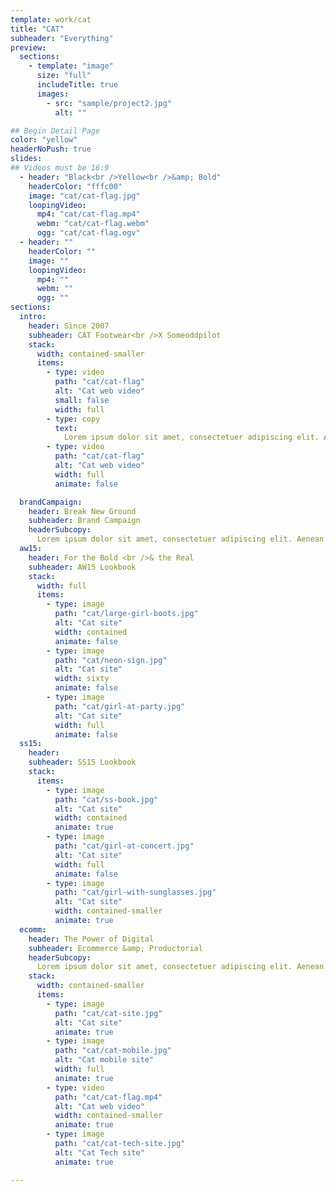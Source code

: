 ```yaml
---
template: work/cat
title: "CAT"
subheader: "Everything"
preview:
  sections:
    - template: "image"
      size: "full"
      includeTitle: true
      images:
        - src: "sample/project2.jpg"
          alt: ""

## Begin Detail Page
color: "yellow"
headerNoPush: true
slides:
## Videos must be 16:9
  - header: "Black<br />Yellow<br />&amp; Bold"
    headerColor: "fffc00"
    image: "cat/cat-flag.jpg"
    loopingVideo:
      mp4: "cat/cat-flag.mp4"
      webm: "cat/cat-flag.webm"
      ogg: "cat/cat-flag.ogv"
  - header: ""
    headerColor: ""
    image: ""
    loopingVideo:
      mp4: ""
      webm: ""
      ogg: ""
sections:
  intro:
    header: Since 2007
    subheader: CAT Footwear<br />X Someoddpilot
    stack:
      width: contained-smaller
      items:
        - type: video
          path: "cat/cat-flag"
          alt: "Cat web video"
          small: false
          width: full
        - type: copy
          text:
            Lorem ipsum dolor sit amet, consectetuer adipiscing elit. Aenean commodo ligula eget dolor. Aenean massa. Cum sociis natoque penatibus et magnis dis parturient montes, nascetur ridiculus mus. Donec quam felis, ultricies nec, pellentesque eu, pretium quis, sem. Nulla consequat massa quis enim. Donec pede justo, fringilla vel, aliquet nec, vulputate eget, arcu. In enim justo, rhoncus ut, imperdiet a, venenatis vitae, justo. Nullam dictum felis eu pede mollis pretium.
        - type: video
          path: "cat/cat-flag"
          alt: "Cat web video"
          width: full
          animate: false

  brandCampaign:
    header: Break New Ground
    subheader: Brand Campaign
    headerSubcopy:
      Lorem ipsum dolor sit amet, consectetuer adipiscing elit. Aenean commodo ligula eget dolor. Aenean massa. Cum sociis natoque penatibus et magnis dis parturient montes, nascetur ridiculus mus. Donec quam felis, ultricies nec, pellentesque eu, pretium quis, sem. Nulla consequat massa quis enim. Donec pede justo, fringilla vel, aliquet nec, vulputate eget, arcu. In enim justo, rhoncus ut, imperdiet a, venenatis vitae, justo. Nullam dictum felis eu pede mollis pretium.
  aw15:
    header: For the Bold <br />& the Real
    subheader: AW15 Lookbook
    stack:
      width: full
      items:
        - type: image
          path: "cat/large-girl-boots.jpg"
          alt: "Cat site"
          width: contained
          animate: false
        - type: image
          path: "cat/neon-sign.jpg"
          alt: "Cat site"
          width: sixty
          animate: false
        - type: image
          path: "cat/girl-at-party.jpg"
          alt: "Cat site"
          width: full
          animate: false
  ss15:
    header:
    subheader: SS15 Lookbook
    stack:
      items:
        - type: image
          path: "cat/ss-book.jpg"
          alt: "Cat site"
          width: contained
          animate: true
        - type: image
          path: "cat/girl-at-concert.jpg"
          alt: "Cat site"
          width: full
          animate: false
        - type: image
          path: "cat/girl-with-sunglasses.jpg"
          alt: "Cat site"
          width: contained-smaller
          animate: true
  ecomm:
    header: The Power of Digital
    subheader: Ecommerce &amp; Productorial
    headerSubcopy:
      Lorem ipsum dolor sit amet, consectetuer adipiscing elit. Aenean commodo ligula eget dolor. Aenean massa. Cum sociis natoque penatibus et magnis dis parturient montes, nascetur ridiculus mus. Donec quam felis, ultricies nec, pellentesque eu, pretium quis, sem. Nulla consequat massa quis enim. Donec pede justo, fringilla vel, aliquet nec, vulputate eget, arcu. In enim justo, rhoncus ut, imperdiet a, venenatis vitae, justo. Nullam dictum felis eu pede mollis pretium.
    stack:
      width: contained-smaller
      items:
        - type: image
          path: "cat/cat-site.jpg"
          alt: "Cat site"
          animate: true
        - type: image
          path: "cat/cat-mobile.jpg"
          alt: "Cat mobile site"
          width: full
          animate: true
        - type: video
          path: "cat/cat-flag.mp4"
          alt: "Cat web video"
          width: contained-smaller
          animate: true
        - type: image
          path: "cat/cat-tech-site.jpg"
          alt: "Cat Tech site"
          animate: true

---
```

